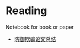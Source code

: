 # Reading

Notebook for book or paper

- [防御欺骗论文总结](https://github.com/yiyi2004/Reading/blob/main/Paper/%E9%98%B2%E5%BE%A1%E6%AC%BA%E9%AA%97/README.md)